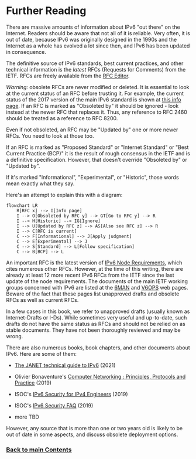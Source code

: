 # Further Reading

There are massive amounts of information about IPv6 "out there" on the Internet. Readers should be aware that not all of it is reliable. Very often, it is out of date, because IPv6 was originally designed in the 1990s and the Internet as a whole has evolved a lot since then, and IPv6 has been updated in consequence.

The definitive source of IPv6 standards, best current practices, and other technical information is the *latest* RFCs
(Requests for Comments) from the IETF. RFCs are freely available from the [RFC Editor](https://www.rfc-editor.org/). 

*Warning:* obsolete RFCs are never modified or deleted. It is essential to look at the current status of an RFC before trusting it. For example, the current status of the 2017 version of the main IPv6 standard is shown at [this info page](https://www.rfc-editor.org/info/rfc8200). If an RFC is marked as "Obsoleted by" it should be ignored - look instead at the newer RFC that replaces it. Thus, any reference to RFC 2460 should be treated as a reference to RFC 8200.

Even if not obsoleted, an RFC may be "Updated by" one or more newer RFCs. You need to look at those too.

If an RFC is marked as "Proposed Standard" or "Internet Standard" or "Best Current Practice (BCP)" it is the result of rough consensus in the IETF and is a definitive specification. However, that doesn't override "Obsoleted by" or "Updated by".

If it's marked "Informational", "Experimental", or "Historic", those words mean exactly what they say.

Here's an attempt to explain this with a diagram:

```mermaid
flowchart LR
    R[RFC x] --> I[Info page]
    I --> O[Obsoleted by RFC y] --> GT[Go to RFC y] --> R
    I --> H[Historic] --> IG[Ignore]
    I --> U[Updated by RFC z] --> AS[Also see RFC z] --> R
    I --> C[RFC is current]
    C --> F[Informational] --> J[Apply judgment]
    C --> E[Experimental] --> J
    C --> S[Standard] --> L[Follow specification]
    C --> B[BCP] --> L
```

An important RFC is the latest version of [IPv6 Node Requirements](https://www.rfc-editor.org/info/bcp220), which cites numerous other RFCs. However, at the time of this writing, there are already at least 12 more recent IPv6 RFCs from the IETF since the last update of the node requirements. The documents of the main IETF working groups concerned with IPv6 are listed at the [6MAN](https://datatracker.ietf.org/wg/6man/documents/) and [V6OPS](https://datatracker.ietf.org/wg/v6ops/documents/) web pages. Beware of the fact that these pages list unapproved drafts and obsolete RFCs as well as current RFCs.

In a few cases in this book, we refer to unapproved drafts (usually known as Internet-Drafts or I-Ds). While sometimes very useful and up-to-date, such drafts do not have the same status as RFCs and should not be relied on as stable documents. They have not been thoroughly reviewed and may be wrong.

There are also numerous books, book chapters, and other documents about IPv6. Here are some of them:

- [The JANET technical guide to IPv6](https://repository.jisc.ac.uk/8349/1/janet-ipv6-technical-guide.pdf) (2021)

- Olivier Bonaventure's [Computer Networking : Principles, Protocols and Practice](https://beta.computer-networking.info/syllabus/default/protocols/ipv6.html#ip-version-6) (2019)

- ISOC's [IPv6 Security for IPv4 Engineers](https://www.internetsociety.org/resources/deploy360/ipv6/security/ipv4-engineers/) (2019)

- ISOC's [IPv6 Security FAQ](https://www.internetsociety.org/deploy360/ipv6/security/faq/) (2019)

- more TBD

However, any source that is more than one or two years old is likely to be out of date in some aspects, and discuss obsolete deployment options. 
    
<!-- Link lines generated automatically; do not delete -->
### [<ins>Back to main Contents</ins>](../Contents.md)
